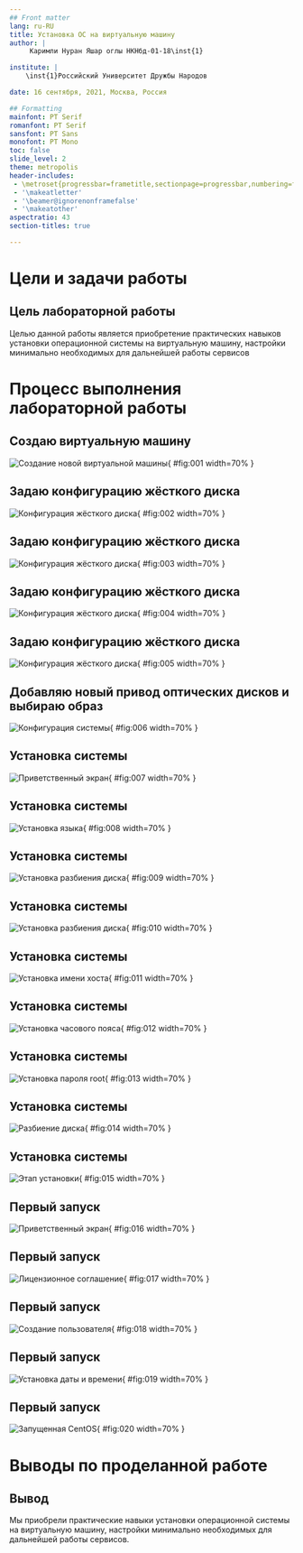 ```yaml
---
## Front matter
lang: ru-RU
title: Установка ОС на виртуальную машину
author: |
	 Каримли Нуран Яшар оглы НКНбд-01-18\inst{1}

institute: |
	\inst{1}Российский Университет Дружбы Народов

date: 16 сентября, 2021, Москва, Россия

## Formatting
mainfont: PT Serif
romanfont: PT Serif
sansfont: PT Sans
monofont: PT Mono
toc: false
slide_level: 2
theme: metropolis
header-includes: 
 - \metroset{progressbar=frametitle,sectionpage=progressbar,numbering=fraction}
 - '\makeatletter'
 - '\beamer@ignorenonframefalse'
 - '\makeatother'
aspectratio: 43
section-titles: true

---
```


# Цели и задачи работы

## Цель лабораторной работы

Целью данной работы является приобретение практических навыков установки операционной системы на виртуальную машину, настройки минимально необходимых для дальнейшей работы сервисов

# Процесс выполнения лабораторной работы

## Создаю виртуальную машину

![Создание новой виртуальной машины](image/01.png){ #fig:001 width=70% }

## Задаю конфигурацию жёсткого диска

![Конфигурация жёсткого диска](image/02.png){ #fig:002 width=70% }

## Задаю конфигурацию жёсткого диска

![Конфигурация жёсткого диска](image/03.png){ #fig:003 width=70% }

## Задаю конфигурацию жёсткого диска

![Конфигурация жёсткого диска](image/04.png){ #fig:004 width=70% }

## Задаю конфигурацию жёсткого диска

![Конфигурация жёсткого диска](image/05.png){ #fig:005 width=70% }

## Добавляю новый привод оптических дисков и выбираю образ 

![Конфигурация системы](image/06.png){ #fig:006 width=70% }

## Установка системы

![Приветственный экран](image/07.png){ #fig:007 width=70% }

## Установка системы

![Установка языка](image/08.png){ #fig:008 width=70% }

## Установка системы

![Установка разбиения диска](image/09.png){ #fig:009 width=70% }

## Установка системы

![Установка разбиения диска](image/10.png){ #fig:010 width=70% }

## Установка системы

![Установка имени хоста](image/11.png){ #fig:011 width=70% }

## Установка системы

![Установка часового пояса](image/12.png){ #fig:012 width=70% }

## Установка системы

![Установка пароля root](image/13.png){ #fig:013 width=70% }

## Установка системы

![Разбиение диска](image/14.png){ #fig:014 width=70% }

## Установка системы

![Этап установки](image/15.png){ #fig:015 width=70% }

## Первый запуск

![Приветственный экран](image/16.png){ #fig:016 width=70% }

## Первый запуск

![Лицензионное соглашение](image/17.png){ #fig:017 width=70% }

## Первый запуск

![Создание пользователя](image/18.png){ #fig:018 width=70% }

## Первый запуск

![Установка даты и времени](image/19.png){ #fig:019 width=70% }

## Первый запуск

![Запущенная CentOS](image/20.png){ #fig:020 width=70% }

# Выводы по проделанной работе

## Вывод

Мы приобрели практические навыки установки операционной системы на виртуальную машину, настройки минимально необходимых для дальнейшей работы сервисов.